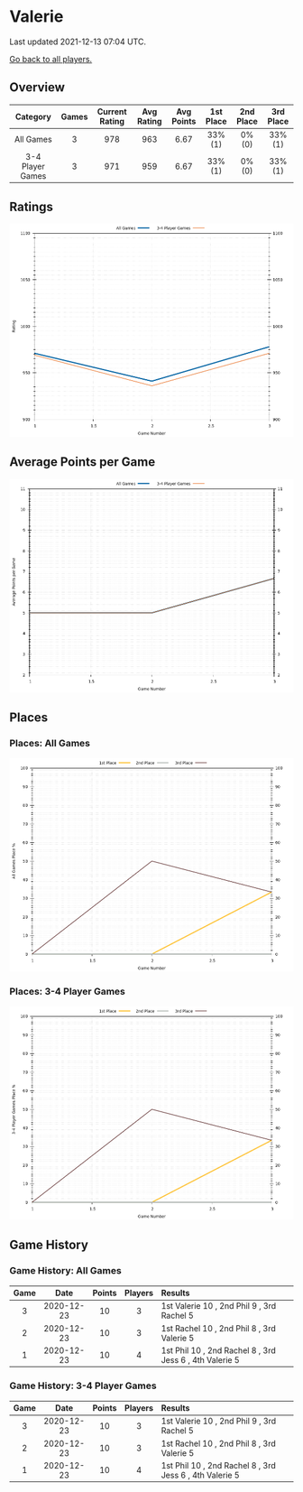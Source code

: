 # Valerie
Last updated 2021-12-13 07:04 UTC.

[Go back to all players.](../README.md)

## Overview
| **Category**     | **Games** | **Current Rating** | **Avg Rating** | **Avg Points** | **1st Place** | **2nd Place** | **3rd Place** |
| :---:            | :---:     | :---:              | :---:          | :---:          | :---:         | :---:         | :---:         |
| All Games        | 3         | 978                | 963            | 6.67           | 33% (1)       | 0% (0)        | 33% (1)       |
| 3-4 Player Games | 3         | 971                | 959            | 6.67           | 33% (1)       | 0% (0)        | 33% (1)       |

## Ratings
![Rating History Plot](plots/rating_vs_game_number.png)

## Average Points per Game
![Average Points per Game History Plot](plots/average_points_vs_game_number.png)

## Places

### Places: All Games
![Place History Plot](plots/place_percentage_vs_game_number_all_games.png)

### Places: 3-4 Player Games
![Place History Plot](plots/place_percentage_vs_game_number_3_4_player_games.png)

## Game History

### Game History: All Games
| **Game** | **Date**   | **Points** | **Players** | **Results**                                             |
| :---:    | :---:      | :---:      | :---:       | :---                                                    |
| 3        | 2020-12-23 | 10         | 3           | 1st Valerie 10 , 2nd Phil 9 , 3rd Rachel 5              |
| 2        | 2020-12-23 | 10         | 3           | 1st Rachel 10 , 2nd Phil 8 , 3rd Valerie 5              |
| 1        | 2020-12-23 | 10         | 4           | 1st Phil 10 , 2nd Rachel 8 , 3rd Jess 6 , 4th Valerie 5 |

### Game History: 3-4 Player Games
| **Game** | **Date**   | **Points** | **Players** | **Results**                                             |
| :---:    | :---:      | :---:      | :---:       | :---                                                    |
| 3        | 2020-12-23 | 10         | 3           | 1st Valerie 10 , 2nd Phil 9 , 3rd Rachel 5              |
| 2        | 2020-12-23 | 10         | 3           | 1st Rachel 10 , 2nd Phil 8 , 3rd Valerie 5              |
| 1        | 2020-12-23 | 10         | 4           | 1st Phil 10 , 2nd Rachel 8 , 3rd Jess 6 , 4th Valerie 5 |

